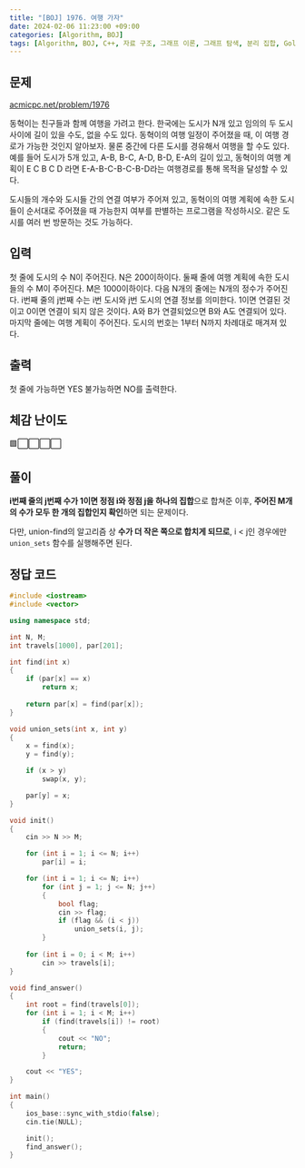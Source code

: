 ```yaml
---
title: "[BOJ] 1976. 여행 가자"
date: 2024-02-06 11:23:00 +09:00
categories: [Algorithm, BOJ]
tags: [Algorithm, BOJ, C++, 자료 구조, 그래프 이론, 그래프 탐색, 분리 집합, Gold 4]
---
```

## **문제**
[acmicpc.net/problem/1976](https://www.acmicpc.net/problem/1976)

동혁이는 친구들과 함께 여행을 가려고 한다. 한국에는 도시가 N개 있고 임의의 두 도시 사이에 길이 있을 수도, 없을 수도 있다. 동혁이의 여행 일정이 주어졌을 때, 이 여행 경로가 가능한 것인지 알아보자. 물론 중간에 다른 도시를 경유해서 여행을 할 수도 있다. 예를 들어 도시가 5개 있고, A-B, B-C, A-D, B-D, E-A의 길이 있고, 동혁이의 여행 계획이 E C B C D 라면 E-A-B-C-B-C-B-D라는 여행경로를 통해 목적을 달성할 수 있다.

도시들의 개수와 도시들 간의 연결 여부가 주어져 있고, 동혁이의 여행 계획에 속한 도시들이 순서대로 주어졌을 때 가능한지 여부를 판별하는 프로그램을 작성하시오. 같은 도시를 여러 번 방문하는 것도 가능하다.
<br>

## **입력**
첫 줄에 도시의 수 N이 주어진다. N은 200이하이다. 둘째 줄에 여행 계획에 속한 도시들의 수 M이 주어진다. M은 1000이하이다. 다음 N개의 줄에는 N개의 정수가 주어진다. i번째 줄의 j번째 수는 i번 도시와 j번 도시의 연결 정보를 의미한다. 1이면 연결된 것이고 0이면 연결이 되지 않은 것이다. A와 B가 연결되었으면 B와 A도 연결되어 있다. 마지막 줄에는 여행 계획이 주어진다. 도시의 번호는 1부터 N까지 차례대로 매겨져 있다.
<br>

## **출력**
첫 줄에 가능하면 YES 불가능하면 NO를 출력한다.
<br>

## **체감 난이도**
🟩⬜⬜⬜⬜
<br>

## **풀이**
**i번째 줄의 j번째 수가 1이면 정점 i와 정점 j을 하나의 집합**으로 합쳐준 이후, **주어진 M개의 수가 모두 한 개의 집합인지 확인**하면 되는 문제이다.

다만, union-find의 알고리즘 상 **수가 더 작은 쪽으로 합치게 되므로**, i < j인 경우에만 `union_sets` 함수를 실행해주면 된다.
<br>

## **정답 코드**
```c++
#include <iostream>
#include <vector>

using namespace std;

int N, M;
int travels[1000], par[201];

int find(int x)
{
    if (par[x] == x)
        return x;
    
    return par[x] = find(par[x]);
}

void union_sets(int x, int y)
{
    x = find(x);
    y = find(y);

    if (x > y)
        swap(x, y);

    par[y] = x;
}

void init()
{
    cin >> N >> M;

    for (int i = 1; i <= N; i++)
        par[i] = i;

    for (int i = 1; i <= N; i++)
        for (int j = 1; j <= N; j++)
        {
            bool flag;
            cin >> flag;
            if (flag && (i < j))
                union_sets(i, j);
        }
    
    for (int i = 0; i < M; i++)
        cin >> travels[i];
}

void find_answer()
{
    int root = find(travels[0]);
    for (int i = 1; i < M; i++)
        if (find(travels[i]) != root)
        {
            cout << "NO";
            return;
        }

    cout << "YES";
}

int main()
{
    ios_base::sync_with_stdio(false);
    cin.tie(NULL);

    init();
    find_answer();
}
```